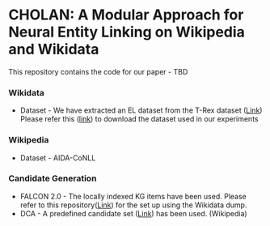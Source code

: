 # CHOLAN: A Modular Approach for Neural Entity Linking on Wikipedia and Wikidata #

This repository contains the code for our paper - TBD

### Wikidata ###

* Dataset - We have extracted an EL dataset from the T-Rex dataset ([Link](https://hadyelsahar.github.io/t-rex/))
Please refer this ([link](https://figshare.com/articles/dataset/CHOLAN-EL-Dataset/13607282)) to download the dataset used in our experiments

### Wikipedia ###

* Dataset - AIDA-CoNLL 

### Candidate Generation ###

* FALCON 2.0 - The locally indexed KG items have been used. Please refer to this repository([Link](https://github.com/SDM-TIB/falcon2.0)) for the set up using the Wikidata dump.
* DCA - A predefined candidate set ([Link](https://github.com/YoungXiyuan/DCA)) has been used. (Wikipedia)
